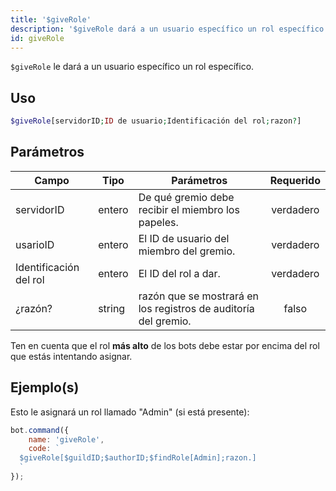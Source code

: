 ```yaml
---
title: '$giveRole'
description: '$giveRole dará a un usuario específico un rol específico.'
id: giveRole
---
```


`$giveRole` le dará a un usuario específico un rol específico.

## Uso

```php
$giveRole[servidorID;ID de usuario;Identificación del rol;razon?]
```

## Parámetros

| Campo                  | Tipo   | Parámetros                                                      | Requerido |
| ---------------------- | ------ | --------------------------------------------------------------- |:---------:|
| servidorID             | entero | De qué gremio debe recibir el miembro los papeles.              | verdadero |
| usarioID               | entero | El ID de usuario del miembro del gremio.                        | verdadero |
| Identificación del rol | entero | El ID del rol a dar.                                            | verdadero |
| ¿razón?                | string | razón que se mostrará en los registros de auditoría del gremio. |   falso   |

Ten en cuenta que el rol **más alto** de los bots debe estar por encima del rol que estás intentando asignar.

## Ejemplo(s)

Esto le asignará un rol llamado "Admin" (si está presente):

```javascript
bot.command({
    name: 'giveRole',
    code: `
  $giveRole[$guildID;$authorID;$findRole[Admin];razon.]
  `
});
```